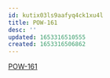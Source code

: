 ```yaml
---
id: kutix03ls9aafyq4ck1xu4l
title: POW-161
desc: ''
updated: 1653316510555
created: 1653316506862
---
```


[POW-161](https://sherwin-williams.atlassian.net/jira/software/c/projects/POW/boards/5849?view=detail&selectedIssue=POW-161)
